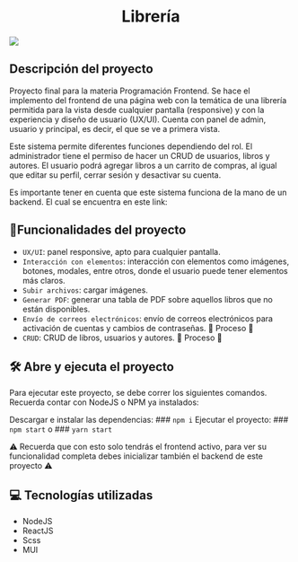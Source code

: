 <h1 align="center">Librería</h1>

<p align="left">
   <img src="https://img.shields.io/badge/STATUS-EN%20DESAROLLO-green">
</p>

## Descripción del proyecto
Proyecto final para la materia Programación Frontend. Se hace el implemento del frontend de una página web con la temática de una librería permitida para la vista desde cualquier pantalla (responsive) y con la experiencia y diseño de usuario (UX/UI). Cuenta con panel de admin, usuario y principal, es decir, el que se ve a primera vista. 

Este sistema permite diferentes funciones dependiendo del rol. El administrador tiene el permiso de hacer un CRUD de usuarios, libros y autores. El usuario podrá agregar libros a un carrito de compras, al igual que editar su perfil, cerrar sesión y desactivar su cuenta.

Es importante tener en cuenta que este sistema funciona de la mano de un backend. El cual se encuentra en este link: 

## :hammer:Funcionalidades del proyecto

- `UX/UI`: panel responsive, apto para cualquier pantalla.
- `Interacción con elementos`: interacción con elementos como imágenes, botones, modales, entre otros, donde el usuario puede tener elementos más claros.
- `Subir archivos`: cargar imágenes.
- `Generar PDF`: generar una tabla de PDF sobre aquellos libros que no están disponibles.
- `Envío de correos electrónicos`: envío de correos electrónicos para activación de cuentas y cambios de contraseñas. :construction: Proceso :construction:
- `CRUD`: CRUD de libros, usuarios y autores. :construction: Proceso :construction:

## 🛠️ Abre y ejecuta el proyecto

Para ejecutar este proyecto, se debe correr los siguientes comandos. Recuerda contar con NodeJS o NPM ya instalados:

Descargar e instalar las dependencias: ### `npm i`
Ejecutar el proyecto: ### `npm start` o ### `yarn start`

:warning: Recuerda que con esto solo tendrás el frontend activo, para ver su funcionalidad completa debes inicializar también el backend de este proyecto :warning:

## :computer: Tecnologías utilizadas
- NodeJS
- ReactJS
- Scss
- MUI
